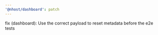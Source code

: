 ```yaml
---
'@nhost/dashboard': patch
---
```


fix (dashboard): Use the correct payload to reset metadata before the e2e tests
